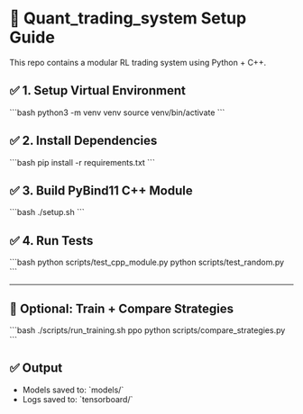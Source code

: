 # 🧠 Quant_trading_system Setup Guide

This repo contains a modular RL trading system using Python + C++.

## ✅ 1. Setup Virtual Environment

\`\`\`bash
python3 -m venv venv
source venv/bin/activate
\`\`\`

## ✅ 2. Install Dependencies

\`\`\`bash
pip install -r requirements.txt
\`\`\`

## ✅ 3. Build PyBind11 C++ Module

\`\`\`bash
./setup.sh
\`\`\`

## ✅ 4. Run Tests

\`\`\`bash
python scripts/test_cpp_module.py
python scripts/test_random.py
\`\`\`

---

## 🧪 Optional: Train + Compare Strategies

\`\`\`bash
./scripts/run_training.sh ppo
python scripts/compare_strategies.py
\`\`\`

## ✅ Output

- Models saved to: \`models/\`
- Logs saved to: \`tensorboard/\`
